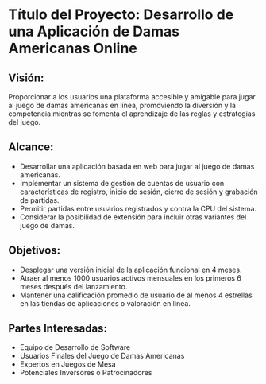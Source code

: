 # Título del Proyecto: Desarrollo de una Aplicación de Damas Americanas Online

## Visión:
Proporcionar a los usuarios una plataforma accesible y amigable para jugar al juego de damas americanas en línea, promoviendo la diversión y la competencia mientras se fomenta el aprendizaje de las reglas y estrategias del juego.

## Alcance:
- Desarrollar una aplicación basada en web para jugar al juego de damas americanas.
- Implementar un sistema de gestión de cuentas de usuario con características de 
registro, inicio de sesión, cierre de sesión y grabación de partidas.
- Permitir partidas entre usuarios registrados y contra la CPU del sistema.
- Considerar la posibilidad de extensión para incluir otras variantes del juego de damas.

## Objetivos:
- Desplegar una versión inicial de la aplicación funcional en 4 meses.
- Atraer al menos 1000 usuarios activos mensuales en los primeros 6 meses después
 del lanzamiento.
- Mantener una calificación promedio de usuario de al menos 4 estrellas en las 
tiendas de aplicaciones o valoración en línea.

## Partes Interesadas:
- Equipo de Desarrollo de Software
- Usuarios Finales del Juego de Damas Americanas
- Expertos en Juegos de Mesa
- Potenciales Inversores o Patrocinadores












